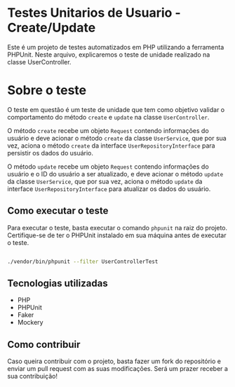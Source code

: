 # Testes Unitarios de Usuario - Create/Update

Este é um projeto de testes automatizados em PHP utilizando a ferramenta PHPUnit. Neste arquivo, explicaremos o teste de unidade realizado na classe UserController.


#  Sobre o teste

O teste em questão é um teste de unidade que tem como objetivo validar o comportamento do método `create` e `update` na classe `UserController`.

O método `create` recebe um objeto `Request` contendo informações do usuário e deve acionar o método `create` da classe `UserService`, que por sua vez, aciona o método `create` da interface `UserRepositoryInterface` para persistir os dados do usuário.

O método `update` recebe um objeto `Request` contendo informações do usuário e o ID do usuário a ser atualizado, e deve acionar o método `update` da classe `UserService`, que por sua vez, aciona o método `update` da interface `UserRepositoryInterface` para atualizar os dados do usuário.

##  Como executar o teste

Para executar o teste, basta executar o comando `phpunit` na raiz do projeto. Certifique-se de ter o PHPUnit instalado em sua máquina antes de executar o teste.

```bash

./vendor/bin/phpunit --filter UserControllerTest

```

## Tecnologias utilizadas

-   PHP
-   PHPUnit
-   Faker
-   Mockery

## Como contribuir

Caso queira contribuir com o projeto, basta fazer um fork do repositório e enviar um pull request com as suas modificações. Será um prazer receber a sua contribuição!
